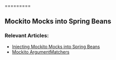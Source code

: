 =========

## Mockito Mocks into Spring Beans


### Relevant Articles: 
- [Injecting Mockito Mocks into Spring Beans](https://www.baeldung.com/injecting-mocks-in-spring)
- [Mockito ArgumentMatchers](https://www.baeldung.com/mockito-argument-matchers)
